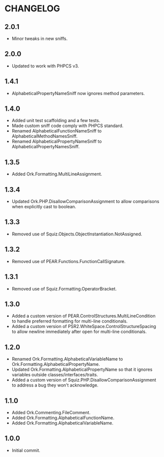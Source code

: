 CHANGELOG
=========

2.0.1
-----
* Minor tweaks in new sniffs.

2.0.0
-----
* Updated to work with PHPCS v3.

1.4.1
-----
* AlphabeticalPropertyNameSniff now ignores method parameters.

1.4.0
-----
* Added unit test scaffolding and a few tests.
* Made custom sniff code comply with PHPCS standard.
* Renamed AlphabeticalFunctionNameSniff to AlphabeticalMethodNamesSniff.
* Renamed AlphabeticalPropertyNameSniff to AlphabeticalPropertyNamesSniff.

1.3.5
-----
* Added Ork.Formatting.MultiLineAssignment.

1.3.4
-----
* Updated Ork.PHP.DisallowComparisonAssignment to allow comparisons when explicitly cast to boolean.

1.3.3
-----
* Removed use of Squiz.Objects.ObjectInstantiation.NotAssigned.

1.3.2
-----
* Removed use of PEAR.Functions.FunctionCallSignature.

1.3.1
-----
* Removed use of Squiz.Formatting.OperatorBracket.

1.3.0
-----
* Added a custom version of PEAR.ControlStructures.MultiLineCondition to handle
  preferred formatting for multi-line conditionals.
* Added a custom version of PSR2.WhiteSpace.ControlStructureSpacing to allow
  newline immediately after open for multi-line conditionals.

1.2.0
-----
* Renamed Ork.Formatting.AlphabeticalVariableName to Ork.Formatting.AlphabeticalPropertyName.
* Updated Ork.Formatting.AlphabeticalPropertyName so that it ignores variables outside classes/interfaces/traits.
* Added a custom version of Squiz.PHP.DisallowComparisonAssignment to address a bug they won't acknowledge.

1.1.0
-----
* Added Ork.Commenting.FileComment.
* Added Ork.Formatting.AlphabeticalFunctionName.
* Added Ork.Formatting.AlphabeticalVariableName.

1.0.0
-----
* Initial commit.
